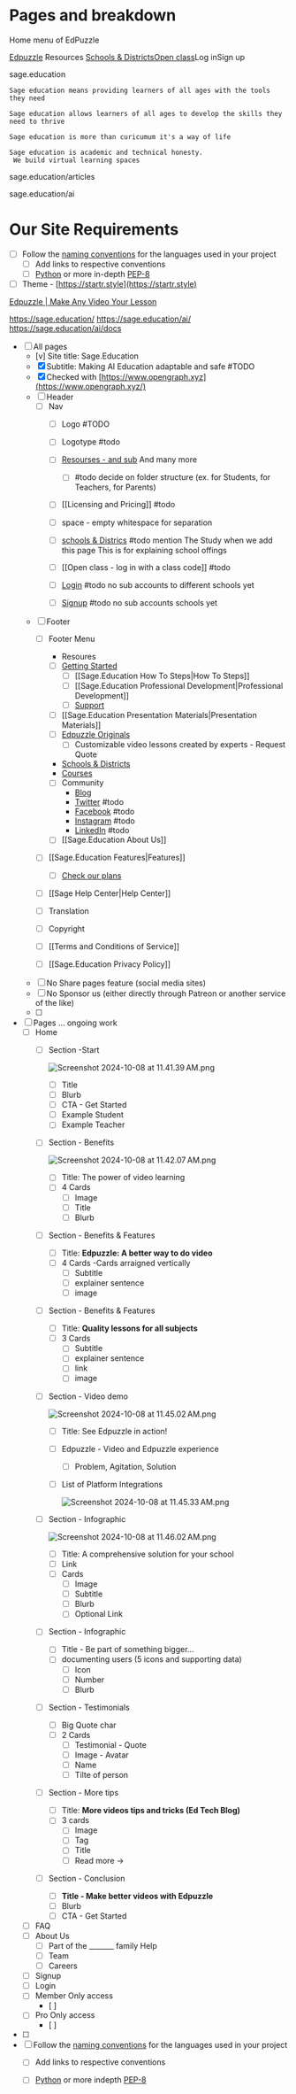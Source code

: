 # Pages and breakdown


Home menu of EdPuzzle

[Edpuzzle](https://edpuzzle.imgix.net/edpuzzle-logos/horizontal-logo.svg) Resources  [Schools & Districts](https://edpuzzle.com/schools-districts)[Open class](https://edpuzzle.com/open/)Log inSign up


sage.education

	Sage education means providing learners of all ages with the tools they need

	Sage education allows learners of all ages to develop the skills they need to thrive

	Sage education is more than curicumum it's a way of life

	Sage education is academic and technical honesty.
	 We build virtual learning spaces 

sage.education/articles

sage.education/ai

# Our Site Requirements


- [ ] Follow the [naming conventions](https://namingconvention.org/) for the languages used in your project
    - [ ] Add links to respective conventions
    - [ ] [Python](https://namingconvention.org/python/) or more in-depth [PEP-8](https://peps.python.org/pep-0008/)
- [ ] Theme - [https://startr.style](https://startr.style)

[Edpuzzle | Make Any Video Your Lesson](https://edpuzzle.com/)

https://sage.education/
https://sage.education/ai/
https://sage.education/ai/docs

- [ ] All pages
    - [v] Site title: Sage.Education 
    - [x] Subtitle: Making AI Education adaptable and safe #TODO
    - [x] Checked with [https://www.opengraph.xyz](https://www.opengraph.xyz/) 
    - [ ] Header 
        - [ ] Nav
            - [ ] Logo #TODO
            - [ ] Logotype #todo 
            - [ ] [Resourses - and sub](https://sage.education/posts/blog/2024-09-26-principles-of-llm-prompting-for-teachers/) And many more 
	            - [ ] #todo decide on folder structure
	            (ex. for Students, for Teachers, for Parents)
	        - [ ] [[Licensing and Pricing]] #todo
            - [ ] space - empty whitespace for separation
            - [ ] [schools & Districs](https://edpuzzle.com/schools-districts) #todo  mention The Study when we add this page  This is for explaining school offings
            - [ ] [[Open class - log in with a class code]] #todo 
	    
            - [ ] [Login]([https://sage.startr.cloud](https://sage.startr.cloud/)) #todo no sub accounts to different schools yet
            - [ ] [Signup]([https://sage.startr.cloud](https://sage.startr.cloud/)) #todo no sub accounts schools yet
    - [ ] Footer
        - [ ] Footer Menu
            
            - Resoures
            - [ ] [Getting Started](https://edpuzzle.com/getting-started) 
	            - [ ] [[Sage.Education How To Steps|How To Steps]] 
	            - [ ] [[Sage.Education Professional Development|Professional Development]]
				- [ ] [Support](https://support.edpuzzle.com/hc/en-us) 
            - [ ] [[Sage.Education Presentation Materials|Presentation Materials]]
            - [ ] [Edpuzzle Originals](https://edpuzzle.com/originals)
	            - [ ] Customizable video lessons created by experts - Request Quote
            - [Schools & Districts](https://edpuzzle.com/schools-districts)
            - [Courses](https://learn.edpuzzle.com/OnlinePD)
            - [ ] Community
                - [Blog]([https://sage.education](https://sage.education/)/)
                - [Twitter](https://twitter.com/edpuzzle) #todo 
                - [Facebook](https://www.facebook.com/edpuzzle) #todo 
                - [Instagram](https://www.instagram.com/edpuzzle/) #todo 
                - [LinkedIn](https://www.linkedin.com/company/edpuzzle-inc-/) #todo 
            - [ ] [[Sage.Education About Us]]
                
        - [ ] [[Sage.Education Features|Features]] 
	        - [ ] [Check our plans](https://edpuzzle.com/pricing)
            
        - [ ] [[Sage Help Center|Help Center]]
            
        - [ ] Translation
            
        - [ ] Copyright
            
        - [ ] [[Terms and Conditions of Service]]
            
        - [ ] [[Sage.Education Privacy Policy]]
            
    - [ ] No Share pages feature (social media sites)
    - [ ] No Sponsor us (either directly through Patreon or another service of the like)
    - [ ]
- [ ] Pages … ongoing work
    - [ ] Home
        - [ ] Section -Start
            
            ![Screenshot 2024-10-08 at 11.41.39 AM.png](https://prod-files-secure.s3.us-west-2.amazonaws.com/7a1698ca-42c9-4b8d-8b55-f0231760bce8/25f5c8bb-2e5d-41d8-b592-f40f22330953/Screenshot_2024-10-08_at_11.41.39_AM.png)
            
            - [ ] Title
            - [ ] Blurb
            - [ ] CTA - Get Started
            - [ ] Example Student
            - [ ] Example Teacher
        - [ ] Section - Benefits
            
            ![Screenshot 2024-10-08 at 11.42.07 AM.png](https://prod-files-secure.s3.us-west-2.amazonaws.com/7a1698ca-42c9-4b8d-8b55-f0231760bce8/4af36358-fd69-4b5f-8f4a-ef7fc6f92e41/Screenshot_2024-10-08_at_11.42.07_AM.png)
            
            - [ ] Title: The power of video learning
            - [ ] 4 Cards
                - [ ] Image
                - [ ] Title
                - [ ] Blurb
        - [ ] Section - Benefits & Features
            
            - [ ] Title: **Edpuzzle: A better way to do video**
            - [ ] 4 Cards -Cards arraigned vertically
                - [ ] Subtitle
                - [ ] explainer sentence
                - [ ] image
        - [ ] Section - Benefits & Features
            
            - [ ] Title: **Quality lessons for all subjects**
            - [ ] 3 Cards
                - [ ] Subtitle
                - [ ] explainer sentence
                - [ ] link
                - [ ] image
        - [ ] Section - Video demo
            
            ![Screenshot 2024-10-08 at 11.45.02 AM.png](https://prod-files-secure.s3.us-west-2.amazonaws.com/7a1698ca-42c9-4b8d-8b55-f0231760bce8/ebf55bc8-d9ae-4540-8a01-968b78d6393c/Screenshot_2024-10-08_at_11.45.02_AM.png)
            
            - [ ] Title: See Edpuzzle in action!
                
            - [ ] Edpuzzle - Video and Edpuzzle experience
                
                - [ ] Problem, Agitation, Solution
            - [ ] List of Platform Integrations
                
                ![Screenshot 2024-10-08 at 11.45.33 AM.png](https://prod-files-secure.s3.us-west-2.amazonaws.com/7a1698ca-42c9-4b8d-8b55-f0231760bce8/21bf33d2-5caf-47f6-b9c7-bafb9a2dbd67/Screenshot_2024-10-08_at_11.45.33_AM.png)
                
        - [ ] Section - Infographic
            
            ![Screenshot 2024-10-08 at 11.46.02 AM.png](https://prod-files-secure.s3.us-west-2.amazonaws.com/7a1698ca-42c9-4b8d-8b55-f0231760bce8/9bbf4659-234b-4aaf-9bf2-769005172b41/Screenshot_2024-10-08_at_11.46.02_AM.png)
            
            - [ ] Title: A comprehensive solution for your school
            - [ ] Link
            - [ ] Cards
                - [ ] Image
                - [ ] Subtitle
                - [ ] Blurb
                - [ ] Optional Link
        - [ ] Section - Infographic
            
            - [ ] Title - Be part of something bigger…
            - [ ] documenting users (5 icons and supporting data)
                - [ ] Icon
                - [ ] Number
                - [ ] Blurb
        - [ ] Section - Testimonials
            
            - [ ] Big Quote char
            - [ ] 2 Cards
                - [ ] Testimonial - Quote
                - [ ] Image - Avatar
                - [ ] Name
                - [ ] Tilte of person
        - [ ] Section - More tips
            
            - [ ] Title: **More videos tips and tricks (Ed Tech Blog)**
            - [ ] 3 cards
                - [ ] Image
                - [ ] Tag
                - [ ] Title
                - [ ] Read more →
        - [ ] Section - Conclusion
            
            - [ ] **Title - Make better videos with Edpuzzle**
            - [ ] Blurb
            - [ ] CTA - Get Started
    - [ ] FAQ
    - [ ] About Us
        - [ ] Part of the _______ family Help
        - [ ] Team
        - [ ] Careers
    - [ ] Signup
    - [ ] Login
    - [ ] Member Only access
        - [ ]
    - [ ] Pro Only access
        - [ ]
- [ ]
- [ ] Follow the [naming conventions](https://namingconvention.org/) for the languages used in your project
    - [ ] Add links to respective conventions
    - [ ] [Python](https://namingconvention.org/python/) or more indepth [PEP-8](https://peps.python.org/pep-0008/)

